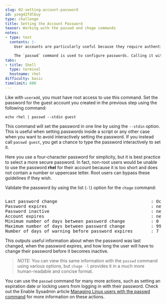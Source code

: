 ```yaml
---
slug: 02-setting-account-password
id: yzeg42fdlbuy
type: challenge
title: Setting the Account Password
teaser: Working with the passwd and chage commands
notes:
- type: text
  contents: |-
    User accounts are particularly useful because they require authentication. Individuals must input a matching username and password to access a user account.

    The `passwd` command is used to configure passwords. Calling it with no arguments will default to changing the password for the account you are logged in as. With root permission, `passwd` can be called with a name of another user account to set their password.
tabs:
- title: Shell
  type: terminal
  hostname: rhel
difficulty: basic
timelimit: 600
---
```

Like with `useradd`, you must have root access to use this command. Set the password for the guest account you created in the previous step using the following command:

```
echo rhel | passwd --stdin guest
```

This command will set the password in one line by using the `--stdin` option. This is useful when setting passwords inside a script or any other case when you want to avoid interactively setting the password. If you instead call `passwd guest`, you get a chance to type the password interactively to set it.

Here you use a four-character password for simplicity, but it is best practice to select a more secure password. In fact, non-root users would be unable to use the password __rhel__ for their account because it is too short and does not contain a number or uppercase letter. Root users can bypass these guidelines if they wish.

Validate the password by using the list (`-l`) option for the `chage` command:

```chage -l guest
```

<pre class=file>
Last password change                                    : Oct 21, 2021
Password expires                                        : never
Password inactive                                       : never
Account expires                                         : never
Minimum number of days between password change          : 0
Maximum number of days between password change          : 99999
Number of days of warning before password expires       : 7
</pre>

This outputs useful information about when the password was last changed, when the password expires, and how long the user will have to change their password before it becomes inactive.

>_NOTE:_ You can view this same information with the `passwd` command using various options, but `chage -l` provides it in a much more human-readable and concise format.

You can use the `passwd` command for many more actions, such as setting an expiration date or locking users from logging in with their password. Check out the Enable Sysadmin article [Managing Linux users with the passwd command](https://www.redhat.com/sysadmin/managing-users-passwd) for more information on these actions.